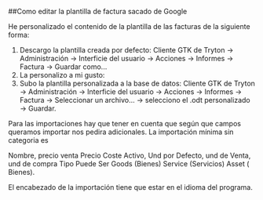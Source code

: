 ##Como editar la plantilla de factura sacado de Google 

He personalizado el contenido de la plantilla de las facturas de la siguiente forma:
    
1. Descargo la plantilla creada por defecto:
Cliente GTK de Tryton -> Administración → Interficie del usuario → Acciones → Informes → Factura → Guardar como...
2. La personalizo a mi gusto:
3. Subo la plantilla personalizada a la base de datos:
Cliente GTK de Tryton -> Administración → Interficie del usuario → Acciones → Informes → Factura → Seleccionar un archivo... → selecciono el .odt personalizado → Guardar.

Para las importaciones hay que tener en cuenta que según que campos queramos importar nos pedira adicionales. La importación mínima sin categoria es 

Nombre, precio venta Precio Coste  Activo, Und por Defecto, und de Venta, und de compra Tipo Puede Ser Goods (Bienes) Service (Servicios) Asset ( Bienes).

El encabezado de la importación tiene que estar en el idioma del programa.

